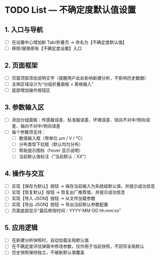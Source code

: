 # TODO List — 不确定度默认值设置

## 1. 入口与导航
- [ ] 在设置中心增加新 Tab/折叠页 → 命名为【不确定度默认值】  
- [ ] 移除/替换原有【不确定度设置】入口  

## 2. 页面框架
- [ ] 页面顶部添加说明文字（提醒用户此处影响新建分析，不影响历史数据）  
- [ ] 主体区域设计为“分组折叠面板 + 表格输入”  
- [ ] 底部增加操作按钮区  

## 3. 参数输入区
- [ ] 添加分组面板：传感器误差、标准器误差、环境误差、径向不对中/侧向误差、轴向不对中/侧向误差  
- [ ] 每个参数项支持：  
  - [ ] 数值输入框（带单位 μm / V / °C）  
  - [ ] 分布类型下拉框（默认均匀分布）  
  - [ ] 帮助提示图标（hover 显示说明）  
  - [ ] 当前默认值标注（“当前默认：XX”）

## 4. 操作与交互
- [ ] 实现【保存为默认】按钮 → 保存当前输入为系统级默认值，并提示成功信息  
- [ ] 实现【恢复默认】按钮 → 恢复出厂推荐值，并提示成功信息  
- [ ] 实现【导入 JSON】按钮 → 从文件加载参数  
- [ ] 实现【导出 JSON】按钮 → 导出当前默认参数配置  
- [ ] 页面底部显示“最后修改时间：YYYY-MM-DD hh:mm:ss”  

## 5. 应用逻辑
- [ ] 在新建分析快照时，自动加载全局默认值  
- [ ] 在不确定度评估弹窗中修改参数，仅作用于当前快照，不回写全局默认  
- [ ] 历史快照保持独立，不被新默认值覆盖  
